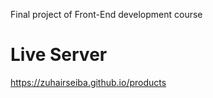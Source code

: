 Final project of Front-End development course 

# Live Server

https://zuhairseiba.github.io/products

